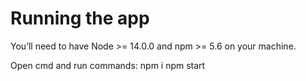 # Running the app

You’ll need to have Node >= 14.0.0 and npm >= 5.6 on your machine.

Open cmd and run commands:
npm i
npm start
